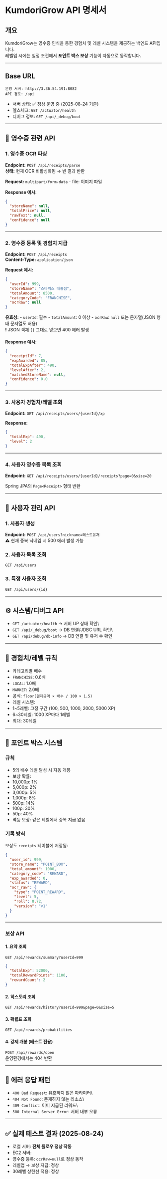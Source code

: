 # KumdoriGrow API 명세서

## 개요

KumdoriGrow는 영수증 인식을 통한 경험치 및 레벨 시스템을 제공하는 백엔드
API입니다.\
레벨업 시에는 일정 조건에서 **포인트 박스 보상** 기능이 자동으로
동작합니다.

------------------------------------------------------------------------

## Base URL

    운영 서버: http://3.36.54.191:8082
    API 경로: /api

-   서버 상태: ✅ 정상 운영 중 (2025-08-24 기준)
-   헬스체크: `GET /actuator/health`
-   디버그 정보: `GET /api/_debug/boot`

------------------------------------------------------------------------

## 📌 영수증 관련 API

### 1. 영수증 OCR 파싱

**Endpoint:** `POST /api/receipts/parse`\
**상태:** 현재 OCR 비활성화됨 → 빈 결과 반환

**Request:** `multipart/form-data` - file: 이미지 파일

**Response 예시:**

``` json
{
  "storeName": null,
  "totalPrice": null,
  "rawText": null,
  "confidence": null
}
```

------------------------------------------------------------------------

### 2. 영수증 등록 및 경험치 지급

**Endpoint:** `POST /api/receipts`\
**Content-Type:** `application/json`

**Request 예시:**

``` json
{
  "userId": 999,
  "storeName": "스타벅스 대흥점",
  "totalAmount": 8500,
  "categoryCode": "FRANCHISE",
  "ocrRaw": null
}
```

**유효성:** - `userId`: 필수 - `totalAmount`: 0 이상 - `ocrRaw`: `null`
또는 문자열(JSON 형태 문자열도 허용)\
❗ JSON 객체 `{}` 그대로 넣으면 400 에러 발생

**Response 예시:**

``` json
{
  "receiptId": 7,
  "expAwarded": 85,
  "totalExpAfter": 490,
  "levelAfter": 2,
  "matchedStoreName": null,
  "confidence": 0.0
}
```

------------------------------------------------------------------------

### 3. 사용자 경험치/레벨 조회

**Endpoint:** `GET /api/receipts/users/{userId}/xp`

**Response:**

``` json
{
  "totalExp": 490,
  "level": 2
}
```

------------------------------------------------------------------------

### 4. 사용자 영수증 목록 조회

**Endpoint:** `GET /api/receipts/users/{userId}/receipts?page=0&size=20`

Spring JPA의 `Page<Receipt>` 형태 반환

------------------------------------------------------------------------

## 👤 사용자 관리 API

### 1. 사용자 생성

**Endpoint:** `POST /api/users?nickname=테스트유저`\
⚠️ 현재 중복 닉네임 시 500 에러 발생 가능

### 2. 사용자 목록 조회

`GET /api/users`

### 3. 특정 사용자 조회

`GET /api/users/{id}`

------------------------------------------------------------------------

## ⚙️ 시스템/디버그 API

-   `GET /actuator/health` → 서버 UP 상태 확인\
-   `GET /api/_debug/boot` → DB 연결/JDBC URL 확인\
-   `GET /api/debug/db-info` → DB 연결 및 유저 수 확인

------------------------------------------------------------------------

## 🏪 경험치/레벨 규칙

-   카테고리별 배수
  -   `FRANCHISE`: 0.6배
  -   `LOCAL`: 1.0배
  -   `MARKET`: 2.0배
-   공식: `floor(결제금액 × 배수 / 100 × 1.5)`
-   레벨 시스템:
  -   1\~5레벨: 고정 구간 (100, 500, 1000, 2000, 5000 XP)
  -   6\~30레벨: 1000 XP마다 1레벨
  -   최대: 30레벨

------------------------------------------------------------------------

## 🎁 포인트 박스 시스템

### 규칙

-   5의 배수 레벨 달성 시 자동 개봉
-   보상 확률:
  -   10,000p: 1%
  -   5,000p: 2%
  -   3,000p: 5%
  -   1,000p: 8%
  -   500p: 14%
  -   100p: 30%
  -   50p: 40%
-   멱등 보장: 같은 레벨에서 중복 지급 없음

### 기록 방식

보상도 `receipts` 테이블에 저장됨:

``` json
{
  "user_id": 999,
  "store_name": "POINT_BOX",
  "total_amount": 1000,
  "category_code": "REWARD",
  "exp_awarded": 0,
  "status": "REWARD",
  "ocr_raw": {
    "type": "POINT_REWARD",
    "level": 5,
    "roll": 0.72,
    "version": "v1"
  }
}
```

------------------------------------------------------------------------

### 보상 API

#### 1. 요약 조회

`GET /api/rewards/summary?userId=999`

``` json
{
  "totalExp": 52000,
  "totalRewardPoints": 1100,
  "rewardCount": 2
}
```

#### 2. 히스토리 조회

`GET /api/rewards/history?userId=999&page=0&size=5`

#### 3. 확률표 조회

`GET /api/rewards/probabilities`

#### 4. 강제 개봉 (테스트 전용)

`POST /api/rewards/open`\
운영환경에서는 404 반환

------------------------------------------------------------------------

## 🚦 에러 응답 패턴

-   `400 Bad Request`: 유효하지 않은 파라미터\
-   `404 Not Found`: 존재하지 않는 리소스\
-   `409 Conflict`: 이미 지급된 리워드\
-   `500 Internal Server Error`: 서버 내부 오류

------------------------------------------------------------------------

## ✅ 실제 테스트 결과 (2025-08-24)

-   로컬 서버: **전체 플로우 정상 작동**
-   EC2 서버:
  -   영수증 등록: `ocrRaw=null`로 정상 동작
  -   레벨업 → 보상 지급: 정상
  -   30레벨 상한선 적용: 정상
